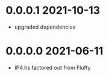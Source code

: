 0.0.0.1 2021-10-13
==================
- upgraded dependencies

0.0.0.0 2021-06-11
==================
- IP4.hs factored out from Fluffy
